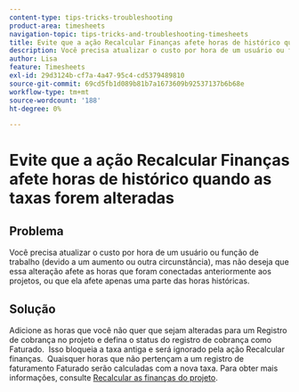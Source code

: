 ```yaml
---
content-type: tips-tricks-troubleshooting
product-area: timesheets
navigation-topic: tips-tricks-and-troubleshooting-timesheets
title: Evite que a ação Recalcular Finanças afete horas de histórico quando as taxas forem alteradas
description: Você precisa atualizar o custo por hora de um usuário ou função de trabalho (devido a um aumento ou outra circunstância), mas não deseja que essa alteração afete as horas que foram conectadas anteriormente aos projetos, ou que ela afete apenas uma parte das horas históricas.
author: Lisa
feature: Timesheets
exl-id: 29d3124b-cf7a-4a47-95c4-cd5379489810
source-git-commit: 69cd5fb1d089b81b7a1673609b92537137b6b68e
workflow-type: tm+mt
source-wordcount: '188'
ht-degree: 0%

---
```


# Evite que a ação Recalcular Finanças afete horas de histórico quando as taxas forem alteradas

## Problema

Você precisa atualizar o custo por hora de um usuário ou função de trabalho (devido a um aumento ou outra circunstância), mas não deseja que essa alteração afete as horas que foram conectadas anteriormente aos projetos, ou que ela afete apenas uma parte das horas históricas.

## Solução

Adicione as horas que você não quer que sejam alteradas para um Registro de cobrança no projeto e defina o status do registro de cobrança como Faturado.  Isso bloqueia a taxa antiga e será ignorado pela ação Recalcular finanças.  Quaisquer horas que não pertençam a um registro de faturamento Faturado serão calculadas com a nova taxa. Para obter mais informações, consulte [Recalcular as finanças do projeto](../../manage-work/projects/project-finances/recalculate-project-finances.md).
